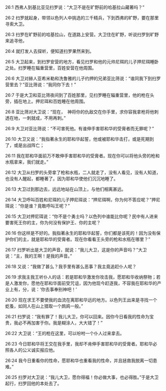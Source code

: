 <a id="1"></a>26:1  西弗人到基比亚见扫罗说：“大卫不是在旷野前的哈基拉山藏著吗？”  

<a id="2"></a>26:2  扫罗就起身，带领以色列人中挑选的三千精兵，下到西弗的旷野，要在那里寻索大卫。  

<a id="3"></a>26:3  扫罗在旷野前的哈基拉山，在道路上安营。大卫住在旷野，听说扫罗到旷野来追寻他，  

<a id="4"></a>26:4  就打发人去探听，便知道扫罗果然来到。  

<a id="5"></a>26:5  大卫起来，到扫罗安营的地方，看见扫罗和他的元帅尼珥的儿子押尼珥睡卧之处。扫罗睡在辎重营里，百姓安营在他周围。  

<a id="6"></a>26:6  大卫对赫人亚希米勒和洗鲁雅的儿子约押的兄弟亚比筛说：“谁同我下到扫罗营里去？”亚比筛说：“我同你下去！”  

<a id="7"></a>26:7  于是大卫和亚比筛夜间到了百姓那里，见扫罗睡在辎重营里，他的枪在头旁，插在地上。押尼珥和百姓睡在他周围。  

<a id="8"></a>26:8  亚比筛对大卫说：“现在，　神将你的仇敌交在你手里，求你容我拿枪将他刺透在地，一刺就成，不用再刺。”  

<a id="9"></a>26:9  大卫对亚比筛说：“不可害死他。有谁伸手害耶和华的受膏者而无罪呢？”  

<a id="10"></a>26:10  大卫又说：“我指著永生的耶和华起誓，他或被耶和华击打，或是死期到了，或是出战阵亡；  

<a id="11"></a>26:11  我在耶和华面前万不敢伸手害耶和华的受膏者。现在你可以将他头旁的枪和水瓶拿来，我们就走。”  

<a id="12"></a>26:12  大卫从扫罗的头旁拿了枪和水瓶，二人就走了，没有人看见，没有人知道，也没有人醒起，都睡著了。因为耶和华使他们沉沉地睡了。  

<a id="13"></a>26:13  大卫过到那边去，远远地站在山顶上，与他们相离甚远。  

<a id="14"></a>26:14  大卫呼叫百姓和尼珥的儿子押尼珥说：“押尼珥啊，你为何不答应呢？”押尼珥说：“你是谁？竟敢呼叫王呢？”  

<a id="15"></a>26:15  大卫对押尼珥说：“你不是个勇士吗？以色列中谁能比你呢？民中有人进来要害死王你的主，你为何没有保护王、你的主呢？  

<a id="16"></a>26:16  你这样是不好的。我指著永生的耶和华起誓，你们都是该死的！因为没有保护你们的主，就是耶和华的受膏者。现在你看看王头旁的枪和水瓶在哪里？”  

<a id="17"></a>26:17  扫罗听出是大卫的声音，就说：“我儿大卫，这是你的声音吗？”大卫说：“主，我的王啊！是我的声音。”  

<a id="18"></a>26:18  又说：“我做了甚么？我手里有甚么恶事？我主竟追赶仆人呢？  

<a id="19"></a>26:19  求我主我王听仆人的话：若是耶和华激发你攻击我，愿耶和华收纳祭物；若是人激发你，愿他在耶和华面前受咒诅，因为他现今赶逐我，不容我在耶和华的产业上有，分，说：‘你去事奉别神吧！’  

<a id="20"></a>26:20  现在求王不要使我的血流在离耶和华远的地方。以色列王出来是寻找一个虼蚤，如同人在山上猎取一个鹧鸪一般。”  

<a id="21"></a>26:21  扫罗说：“我有罪了！我儿大卫，你可以回来。因你今日看我的性命为宝贵，我必不再加害于你。我是糊涂人，大大错了！”  

<a id="22"></a>26:22  大卫说：“王的枪在这里，可以吩咐一个仆人过来拿去。  

<a id="23"></a>26:23  今日耶和华将王交在我手里，我却不肯伸手害耶和华的受膏者。耶和华必照各人的公义诚实报应他。  

<a id="24"></a>26:24  我今日重看你的性命，愿耶和华也重看我的性命，并且拯救我脱离一切患难。”　  

<a id="25"></a>26:25  扫罗对大卫说：“我儿大卫，愿你得福！你必做大事，也必得胜。”于是大卫起行，扫罗回他的本处去了。  
